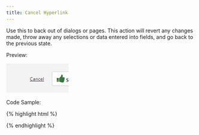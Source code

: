 ```yaml
---
title: Cancel Hyperlink
---
```


Use this to back out of dialogs or pages. This action will revert any changes made, throw away any selections or data entered into fields, and go back to the previous state.

Preview:

![Cancel Hyperlink](/assets/img/elements/cancel.png)

Code Sample:

{% highlight html %}
<!-- No Code Sample Yet -->
{% endhighlight %}
